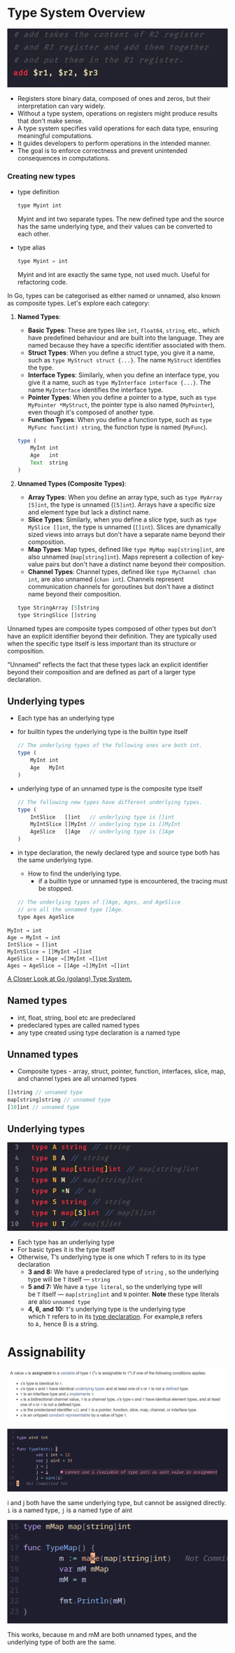 # Type System Overview

![Untitled](Type%20System%20Overview%20370fe32d05764fdba99019d3e0470f2a/Untitled.png)

- Registers store binary data, composed of ones and zeros, but their interpretation can vary widely.
- Without a type system, operations on registers might produce results that don't make sense.
- A type system specifies valid operations for each data type, ensuring meaningful computations.
- It guides developers to perform operations in the intended manner.
- The goal is to enforce correctness and prevent unintended consequences in computations.

### Creating new types

- type definition
    
    ```jsx
    type Myint int
    ```
    
    Myint and int two separate types. The new defined type and the source has the same underlying type, and their values can be converted to each other.
    
- type alias
    
    ```jsx
    type Myint = int
    ```
    
    Myint and int are exactly the same type, not used much. Useful for refactoring code.
    

In Go, types can be categorised as either named or unnamed, also known as composite types. Let's explore each category:

1. **Named Types**:
    - **Basic Types**: These are types like `int`, `float64`, `string`, etc., which have predefined behaviour and are built into the language. They are named because they have a specific identifier associated with them.
    - **Struct Types**: When you define a struct type, you give it a name, such as `type MyStruct struct {...}`. The name `MyStruct` identifies the type.
    - **Interface Types**: Similarly, when you define an interface type, you give it a name, such as `type MyInterface interface {...}`. The name `MyInterface` identifies the interface type.
    - **Pointer Types**: When you define a pointer to a type, such as `type MyPointer *MyStruct`, the pointer type is also named (`MyPointer`), even though it's composed of another type.
    - **Function Types**: When you define a function type, such as `type MyFunc func(int) string`, the function type is named (`MyFunc`).
    
    ```jsx
    type (
    	MyInt int
    	Age   int
    	Text  string
    )
    
    ```
    
2. **Unnamed Types (Composite Types)**:
    - **Array Types**: When you define an array type, such as `type MyArray [5]int`, the type is unnamed (`[5]int`). Arrays have a specific size and element type but lack a distinct name.
    - **Slice Types**: Similarly, when you define a slice type, such as `type MySlice []int`, the type is unnamed (`[]int`). Slices are dynamically sized views into arrays but don't have a separate name beyond their composition.
    - **Map Types**: Map types, defined like `type MyMap map[string]int`, are also unnamed (`map[string]int`). Maps represent a collection of key-value pairs but don't have a distinct name beyond their composition.
    - **Channel Types**: Channel types, defined like `type MyChannel chan int`, are also unnamed (`chan int`). Channels represent communication channels for goroutines but don't have a distinct name beyond their composition.
    
    ```jsx
    type StringArray [5]string
    type StringSlice []string
    
    ```
    

Unnamed types are composite types composed of other types but don't have an explicit identifier beyond their definition. They are typically used when the specific type itself is less important than its structure or composition.

"Unnamed" reflects the fact that these types lack an explicit identifier beyond their composition and are defined as part of a larger type declaration.

## Underlying types

- Each type has an underlying type
- for builtin types the underlying type is the builtin type itself
    
    ```jsx
    // The underlying types of the following ones are both int.
    type (
    	MyInt int
    	Age   MyInt
    )
    ```
    
- underlying type of an unnamed type is the composite type itself
    
    ```jsx
    // The following new types have different underlying types.
    type (
    	IntSlice   []int   // underlying type is []int
    	MyIntSlice []MyInt // underlying type is []MyInt
    	AgeSlice   []Age   // underlying type is []Age
    )
    ```
    

- in type declaration, the newly declared type and source type both has the same underlying type.
    - How to find the underlying type.
        - if a builtin type or unnamed type is encountered, the tracing must be stopped.
    
    ```jsx
    // The underlying types of []Age, Ages, and AgeSlice
    // are all the unnamed type []Age.
    type Ages AgeSlice
    ```
    

```
MyInt → int
Age → MyInt → int
IntSlice → []int
MyIntSlice → []MyInt →[]int
AgeSlice → []Age →[]MyInt →[]int
Ages → AgeSlice → []Age →[]MyInt →[]int
```

[A Closer Look at Go (golang) Type System.](https://medium.com/@ankur_anand/a-closer-look-at-go-golang-type-system-3058a51d1615)

## Named types

- int, float, string, bool etc are predeclared
- predeclared types are called named types
- any type created using type declaration is a named type

## Unnamed types

- Composite types - array, struct, pointer, function, interfaces, slice, map, and channel types are all unnamed types

```jsx
[]string // unnamed type
map[string]string // unnamed type
[10]int // unnamed type
```

## Underlying types

![Untitled](Type%20System%20Overview%20370fe32d05764fdba99019d3e0470f2a/Untitled%201.png)

- Each type has an underlying type
- For basic types it is the type itself
- Otherwise, T’s underlying type is one which T refers to in its type declaration
    - **3 and 8:** We have a predeclared type of `string` , so the underlying type will be `T` itself — `string`
    - **5 and 7:** We have a `type literal`, so the underlying type will be `T` itself — `map[string]int` and `N` pointer. **Note** these type literals are also `unnamed type`
    - **4, 6, and 10:** `T`'s underlying type is the underlying type which `T` refers to in its [type declaration](https://golang.org/ref/spec#Type_declarations). For example,`B` refers to `A,` hence B is a string.

# Assignability

 

![Untitled](Type%20System%20Overview%20370fe32d05764fdba99019d3e0470f2a/Untitled%202.png)

![Untitled](Type%20System%20Overview%20370fe32d05764fdba99019d3e0470f2a/Untitled%203.png)

i and j both have the same underlying type, but cannot be assigned directly. `i` is a named type, `j` is a named type of aint

![Untitled](Type%20System%20Overview%20370fe32d05764fdba99019d3e0470f2a/Untitled%204.png)

This works, because m and mM are both unnamed types, and the underlying type of both are the same.
